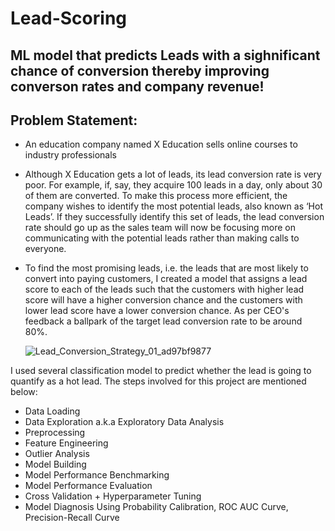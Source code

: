 # Lead-Scoring

## ML model that predicts Leads with a sighnificant chance of conversion thereby improving converson rates and company revenue!

## Problem Statement:
- An education company named X Education sells online courses to industry professionals
- Although X Education gets a lot of leads, its lead conversion rate is very poor. For example, if, say, they acquire 100 leads in a day, only about 30 of them are converted. To make this process more efficient, the company wishes to identify the most potential leads, also known as ‘Hot Leads’. If they successfully identify this set of leads, the lead conversion rate should go up as the sales team will now be focusing more on communicating with the potential leads rather than making calls to everyone.
- To find the most promising leads, i.e. the leads that are most likely to convert into paying customers, I created a model that assigns a lead score to each of the leads such that the customers with higher lead score will have a higher conversion chance and the customers with lower lead score have a lower conversion chance. As per CEO's feedback a ballpark of the target lead conversion rate to be around 80%.

  ![Lead_Conversion_Strategy_01_ad97bf9877](https://github.com/amanrai93/Lead-Scoring/assets/123299829/7bfed773-a4be-4c60-9228-ef2c6a63373b)


I used several classification model to predict whether the lead is going to quantify as a hot lead. The steps involved for this project are mentioned below:
- Data Loading
- Data Exploration a.k.a Exploratory Data Analysis
- Preprocessing
- Feature Engineering
- Outlier Analysis
- Model Building
- Model Performance Benchmarking
- Model Performance Evaluation
- Cross Validation + Hyperparameter Tuning
- Model Diagnosis Using Probability Calibration, ROC AUC Curve, Precision-Recall Curve
